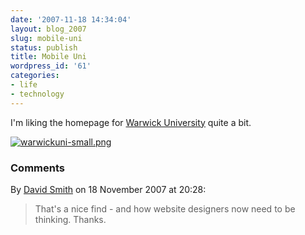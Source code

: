 ```yaml
---
date: '2007-11-18 14:34:04'
layout: blog_2007
slug: mobile-uni
status: publish
title: Mobile Uni
wordpress_id: '61'
categories:
- life
- technology
---
```


I'm liking the homepage for [Warwick University](http://www2.warwick.ac.uk/)
quite a bit.

[![warwickuni-small.png](http://alex.mullr.net/blog/wp-content/uploads/warwickuni-small.png)](http://alex.mullr.net/blog/wp-content/uploads/warwickuni.png)

### Comments ###

By [David Smith](http://www.preoccupations.org) on 18 November 2007 at 20:28:

> That's a nice find - and how website designers now need to be thinking. Thanks.
